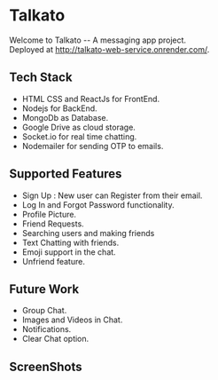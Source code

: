 # Talkato #

Welcome to Talkato -- A messaging app project.  
Deployed at  <http://talkato-web-service.onrender.com/>.


## Tech Stack ##

* HTML CSS and ReactJs for FrontEnd.
* Nodejs for BackEnd.
* MongoDb as Database.
* Google Drive as cloud storage.
* Socket.io for real time chatting.
* Nodemailer for sending OTP to emails.

## Supported Features ##

* Sign Up : New user can Register from their email.
* Log In and Forgot Password functionality.
* Profile Picture.
* Friend Requests.
* Searching users and making friends
* Text Chatting with friends.
* Emoji support in the chat.
* Unfriend feature.

## Future Work ##
* Group Chat.
* Images and Videos in Chat.
* Notifications.
* Clear Chat option.

## ScreenShots ##
